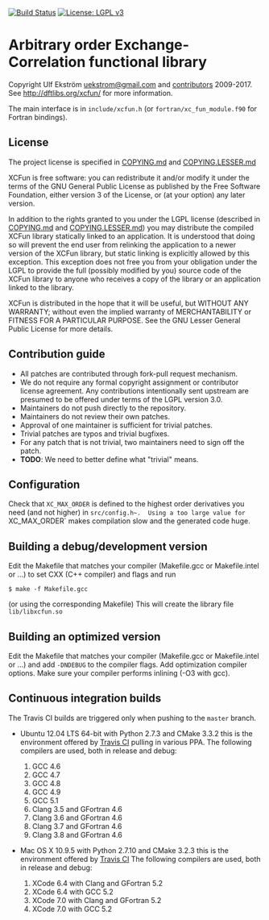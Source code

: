 [![Build Status](https://travis-ci.org/dftlibs/xcfun.svg?branch=master)](https://travis-ci.org/dftlibs/xcfun)
[![License: LGPL v3](https://img.shields.io/badge/License-LGPL%20v3-blue.svg)](http://www.gnu.org/licenses/lgpl-3.0)

# Arbitrary order Exchange-Correlation functional library

Copyright Ulf Ekström <uekstrom@gmail.com> and [contributors](https://github.com/dftlibs/xcfun/blob/master/AUTHORS.md) 2009-2017.
See http://dftlibs.org/xcfun/ for more information.

The main interface is in `include/xcfun.h`
(or `fortran/xc_fun_module.f90` for Fortran bindings).

## License

The project license is specified in [COPYING.md] and [COPYING.LESSER.md]

XCFun is free software: you can redistribute it and/or modify
it under the terms of the GNU General Public License as published by
the Free Software Foundation, either version 3 of the License, or
(at your option) any later version.

In addition to the rights granted to you under the LGPL license
(described in [COPYING.md] and [COPYING.LESSER.md]) you may distribute the
compiled XCFun library statically linked to an application. It is
understood that doing so will prevent the end user from relinking the
application to a newer version of the XCFun library, but static
linking is explicitly allowed by this exception. This exception does
not free you from your obligation under the LGPL to provide the full
(possibly modified by you) source code of the XCFun library to anyone
who receives a copy of the library or an application linked to the
library.

XCFun is distributed in the hope that it will be useful, but WITHOUT
ANY WARRANTY; without even the implied warranty of MERCHANTABILITY or
FITNESS FOR A PARTICULAR PURPOSE. See the GNU Lesser General Public
License for more details.

[COPYING.md]: https://github.com/dftlibs/xcfun/blob/master/COPYING.md 
[COPYING.LESSER.md]: https://github.com/dftlibs/xcfun/blob/master/COPYING.LESSER.md

## Contribution guide

- All patches are contributed through fork-pull request mechanism.
- We do not require any formal copyright assignment or contributor license
  agreement. Any contributions intentionally sent upstream are presumed to be
  offered under terms of the LGPL version 3.0.
- Maintainers do not push directly to the repository.
- Maintainers do not review their own patches.
- Approval of one maintainer is sufficient for trivial patches.
- Trivial patches are typos and trivial bugfixes.
- For any patch that is not trivial, two maintainers need to sign off the patch.
- **TODO**: We need to better define what "trivial" means.

## Configuration

Check that `XC_MAX_ORDER` is defined to the highest order derivatives
you need (and not higher) in `src/config.h~.  Using a too large value
for `XC_MAX_ORDER` makes compilation slow and the generated code huge.

## Building a debug/development version

Edit the Makefile that matches your compiler
(Makefile.gcc or Makefile.intel or ...)
to set CXX (C++ compiler) and flags and run

    $ make -f Makefile.gcc

(or using the corresponding Makefile)
This will create the library file `lib/libxcfun.so`

## Building an optimized version

Edit the Makefile that matches your compiler
(Makefile.gcc or Makefile.intel or ...)
and add `-DNDEBUG` to the compiler flags. Add optimization
compiler options. Make sure your compiler performs inlining
(-O3 with gcc).

## Continuous integration builds

The Travis CI builds are triggered only when pushing to the `master` branch.

- Ubuntu 12.04 LTS 64-bit with Python 2.7.3 and CMake 3.3.2
  this is the environment offered by [Travis CI](https://travis-ci.org) pulling
  in various PPA. The following compilers are used, both in release and debug:

  1. GCC 4.6
  2. GCC 4.7
  3. GCC 4.8
  4. GCC 4.9
  5. GCC 5.1
  6. Clang 3.5 and GFortran 4.6
  7. Clang 3.6 and GFortran 4.6
  8. Clang 3.7 and GFortran 4.6
  9. Clang 3.8 and GFortran 4.6

- Mac OS X 10.9.5 with Python 2.7.10 and CMake 3.2.3
  this is the environment offered by [Travis CI](https://travis-ci.org)
  The following compilers are used, both in release and debug:

  1. XCode 6.4 with Clang and GFortran 5.2
  2. XCode 6.4 with GCC 5.2
  3. XCode 7.0 with Clang and GFortran 5.2
  4. XCode 7.0 with GCC 5.2
